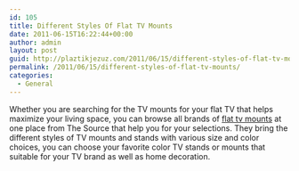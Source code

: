 ```yaml
---
id: 105
title: Different Styles Of Flat TV Mounts
date: 2011-06-15T16:22:44+00:00
author: admin
layout: post
guid: http://plaztikjezuz.com/2011/06/15/different-styles-of-flat-tv-mounts/
permalink: /2011/06/15/different-styles-of-flat-tv-mounts/
categories:
  - General
---
```

Whether you are searching for the TV mounts for your flat TV that helps maximize your living space, you can browse all brands of [flat tv mounts](http://www.thesource.ca/estore/category.aspx?language=en-CA&catalog=Online&category=TV+Stands) at one place from The Source that help you for your selections. They bring the different styles of TV mounts and stands with various size and color choices, you can choose your favorite color TV stands or mounts that suitable for your TV brand as well as home decoration.